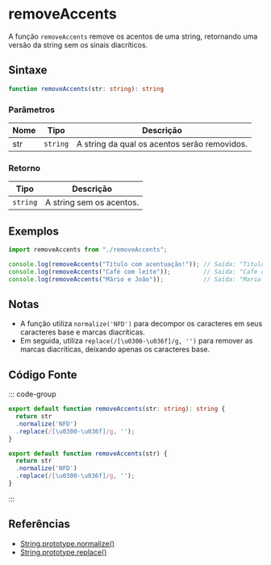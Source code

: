 # removeAccents

A função `removeAccents` remove os acentos de uma string, retornando uma versão da string sem os sinais diacríticos.

## Sintaxe

```typescript
function removeAccents(str: string): string
```

### Parâmetros

| Nome  | Tipo     | Descrição                                          |
|-------|----------|----------------------------------------------------|
| str   | `string` | A string da qual os acentos serão removidos.      |

### Retorno

| Tipo    | Descrição                                      |
|---------|------------------------------------------------|
| `string` | A string sem os acentos.                      |

## Exemplos

```typescript
import removeAccents from "./removeAccents";

console.log(removeAccents("Título com acentuação!")); // Saída: "Titulo com acentuacao!"
console.log(removeAccents("Café com leite"));         // Saída: "Cafe com leite"
console.log(removeAccents("Mário e João"));           // Saída: "Mario e Joao"
```

## Notas

- A função utiliza `normalize('NFD')` para decompor os caracteres em seus caracteres base e marcas diacríticas.
- Em seguida, utiliza `replace(/[\u0300-\u036f]/g, '')` para remover as marcas diacríticas, deixando apenas os caracteres base.

## Código Fonte

::: code-group
```typescript
export default function removeAccents(str: string): string {
  return str
  .normalize('NFD')
  .replace(/[\u0300-\u036f]/g, '');
}
```

```javascript
export default function removeAccents(str) {
  return str
  .normalize('NFD')
  .replace(/[\u0300-\u036f]/g, '');
}
```
::: 

## Referências

- [String.prototype.normalize()](https://developer.mozilla.org/pt-BR/docs/Web/JavaScript/Reference/Global_Objects/String/normalize)
- [String.prototype.replace()](https://developer.mozilla.org/pt-BR/docs/Web/JavaScript/Reference/Global_Objects/String/replace)